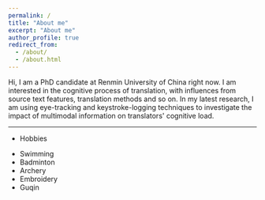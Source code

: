 ```yaml
---
permalink: /
title: "About me"
excerpt: "About me"
author_profile: true
redirect_from: 
  - /about/
  - /about.html
---
```


Hi, I am a PhD candidate at Renmin University of China right now. I am interested in the cognitive process of translation, with influences from source text features, translation methods and so on. In my latest research, I am using eye-tracking and keystroke-logging techniques to investigate the impact of multimodal information on translators' cognitive load.

---

* Hobbies
- Swimming
- Badminton
- Archery
- Embroidery
- Guqin

